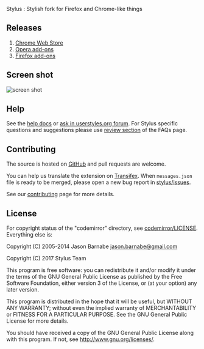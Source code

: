 Stylus : Stylish fork for Firefox and Chrome-like things

## Releases

1. [Chrome Web Store](https://chrome.google.com/webstore/detail/stylus/clngdbkpkpeebahjckkjfobafhncgmne)
2. [Opera add-ons](https://addons.opera.com/extensions/details/stylus/)
3. [Firefox add-ons](https://addons.mozilla.org/firefox/addon/styl-us/)

## Screen shot

![screen shot](https://cloud.githubusercontent.com/assets/11704051/24002324/aefd19fe-0a75-11e7-8160-d8731d2a6d03.png)

## Help

See the [help docs](http://userstyles.org/help/stylish_chrome) or [ask in userstyles.org forum](https://forum.userstyles.org). For Stylus specific questions and suggestions please use [review section](http://add0n.com/stylus.html#reviews) of the FAQs page.

## Contributing

The source is hosted on [GitHub](https://github.com/openstyles/stylus) and pull requests are welcome.

You can help us translate the extension on [Transifex](https://www.transifex.com/github-7/Stylus). When `messages.json` file is ready to be merged, please open a new bug report in [stylus/issues](https://github.com/openstyles/stylus/issues).

See our [contributing](./.github/CONTRIBUTING.md) page for more details.

## License

For copyright status of the "codemirror" directory, see [codemirror/LICENSE](https://github.com/openstyles/stylus/blob/master/src/vendor/codemirror/LICENSE). Everything else is:

Copyright (C) 2005-2014 Jason Barnabe <jason.barnabe@gmail.com>

Copyright (C) 2017 Stylus Team

This program is free software: you can redistribute it and/or modify
it under the terms of the GNU General Public License as published by
the Free Software Foundation, either version 3 of the License, or
(at your option) any later version.

This program is distributed in the hope that it will be useful,
but WITHOUT ANY WARRANTY; without even the implied warranty of
MERCHANTABILITY or FITNESS FOR A PARTICULAR PURPOSE.  See the
GNU General Public License for more details.

You should have received a copy of the GNU General Public License
along with this program.  If not, see <http://www.gnu.org/licenses/>.
